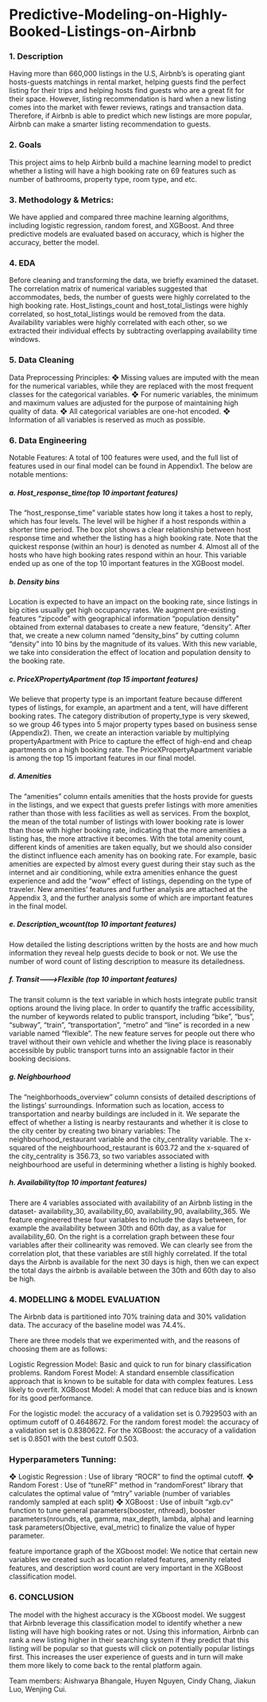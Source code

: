 # Predictive-Modeling-on-Highly-Booked-Listings-on-Airbnb
### 1. Description
Having more than 660,000 listings in the U.S, Airbnb’s is operating giant hosts-guests matchings in rental market, helping guests find the perfect listing for their trips and helping hosts find guests who are a great fit for their space. However, listing recommendation is hard when a new listing comes into the market with fewer reviews, ratings and transaction data. Therefore, if Airbnb is able to predict which new listings are more popular, Airbnb can make a smarter listing recommendation to guests.

### 2. Goals
This project aims to help Airbnb build a machine learning model to predict whether a listing will have a high booking rate on 69 features such as number of bathrooms, property type, room type, and etc.

### 3. Methodology & Metrics:
We have applied and compared three machine learning algorithms, including logistic regression, random forest, and XGBoost. And three predictive models are evaluated based on accuracy, which is higher the accuracy, better the model. 

### 4. EDA
Before cleaning and transforming the data, we briefly examined the dataset. The correlation matrix of numerical variables suggested that accommodates, beds, the number of guests were highly correlated to the high booking rate. Host_listings_count and host_total_listings were highly correlated, so host_total_listings would be removed from the data. Availability variables were highly correlated with each other, so we extracted their individual effects by subtracting overlapping availability time windows.

### 5. Data Cleaning
Data Preprocessing Principles:
❖ Missing values are imputed with the mean for the numerical variables, while they are replaced with the most frequent classes for the categorical variables.
❖ For numeric variables, the minimum and maximum values are adjusted for the purpose of maintaining high quality of data.
❖ All categorical variables are one-hot encoded.
❖ Information of all variables is reserved as much as possible.

### 6. Data Engineering
Notable Features: A total of 100 features were used, and the full list of features used in our final model can be found in Appendix1. The below are notable mentions:

##### a. Host_response_time(top 10 important features)
The “host_response_time” variable states how long it takes a host to reply, which has four levels. The level will be higher if a host responds within a shorter time period. The box plot shows a clear relationship between host response time and whether the listing has a high booking rate. Note that the quickest response (within an hour) is denoted as number 4. Almost all of the hosts who have high booking rates respond within an hour. This variable ended up as one of the top 10 important features in the XGBoost model.

##### b. Density bins
Location is expected to have an impact on the booking rate, since listings in big cities usually get high occupancy rates. We augment pre-existing features “zipcode” with geographical information “population density” obtained from external databases to create a new feature, “density”. After that, we create a new column named “density_bins” by cutting column “density” into 10 bins by the magnitude of its values. With this new variable, we take into consideration the effect of location and population density to the booking rate.

##### c. PriceXPropertyApartment (top 15 important features)
We believe that property type is an important feature because different types of listings, for example, an apartment and a tent, will have different booking rates. The category distribution of property_type is very skewed, so we group 46 types into 5 major property types based on business sense (Appendix2). Then, we create an interaction variable by multiplying propertyApartment with Price to capture the effect of high-end and cheap apartments on a high booking rate. The PriceXPropertyApartment variable is among the top 15 important features in our final model.

##### d. Amenities
The “amenities” column entails amenities that the hosts provide for guests in the listings, and we expect that guests prefer listings with more amenities rather than those with less facilities as well as services. From the boxplot, the mean of the total number of listings with lower booking rate is lower than those with higher booking rate, indicating that the more amenities a listing has, the more attractive it becomes. With the total amenity count, different kinds of amenities are taken equally, but we should also consider the distinct influence each amenity has on booking rate. For example, basic amenities are expected by almost every guest during their stay such as the internet and air conditioning, while extra amenities enhance the guest experience and add the “wow” effect of listings, depending on the type of traveler. New amenities’ features and further analysis are attached at the Appendix 3, and the further analysis some of which are important features in the final model.

##### e. Description_wcount(top 10 important features)
How detailed the listing descriptions written by the hosts are and how much information they reveal help guests decide to book or not. We use the number of word count of listing description to measure its detailedness.

##### f. Transit--->Flexible (top 10 important features)
The transit column is the text variable in which hosts integrate public transit options around the living place. In order to quantify the traffic accessibility, the number of keywords related to public transport, including “bike”, “bus”, “subway”, “train”, “transportation”, “metro” and “line” is recorded in a new variable named “flexible”. The new feature serves for people out there who travel without their own vehicle and whether the living place is reasonably accessible by public transport turns into an assignable factor in their booking decisions.

##### g. Neighbourhood
The “neighborhoods_overview” column consists of detailed descriptions of the listings’ surroundings. Information such as location, access to transportation and nearby buildings are included in it. We separate the effect of whether a listing is nearby restaurants and whether it is close to the city center by creating two binary variables: The neighbourhood_restaurant variable and the city_centrality variable. The x-squared of the neighbourhood_restaurant is 603.72 and the x-squared of the city_centrality is 356.73, so two variables associated with neighbourhood are useful in determining whether a listing is highly booked.

##### h. Availability(top 10 important features)
There are 4 variables associated with availability of an Airbnb listing in the dataset- availability_30, availability_60, availability_90, availability_365. We feature engineered these four variables to include the days between, for example the availability between 30th and 60th day, as a value for availability_60. On the right is a correlation graph between these four variables after their collinearity was removed. We can clearly see from the correlation plot, that these variables are still highly correlated. If the total days the Airbnb is available for the next 30 days is high, then we can expect the total days the airbnb is available between the 30th and 60th day to also be high.

### 4. MODELLING & MODEL EVALUATION
The Airbnb data is partitioned into 70% training data and 30% validation data. The accuracy of the baseline model was 74.4%. 

There are three models that we experimented with, and the reasons of choosing them are as follows:

Logistic Regression Model: Basic and quick to run for binary classification problems.
Random Forest Model: A standard ensemble classification approach that is known to be suitable for data with complex features. Less likely to overfit.
XGBoost Model: A model that can reduce bias and is known for its good performance. 

For the logistic model: the accuracy of a validation set is 0.7929503 with an optimum cutoff of 0.4648672.
For the random forest model: the accuracy of a validation set is 0.8380622. 
For the XGBoost: the accuracy of a validation set is 0.8501 with the best cutoff 0.503.

### Hyperparameters Tunning:

❖ Logistic Regression : Use of library “ROCR” to find the optimal cutoff.
❖ Random Forest : Use of “tuneRF” method in “randomForest” library that calculates the optimal value of “mtry” variable (number of variables randomly sampled at each split)
❖ XGBoost : Use of inbuilt “xgb.cv” function to tune general parameters(booster, nthread), booster parameters(nrounds, eta, gamma, max_depth, lambda, alpha) and learning task parameters(Objective, eval_metric) to finalize the value of hyper parameter.

feature importance graph of the XGboost model: We notice that certain new variables we created such as location related features, amenity related features, and description word count are very important in the XGBoost classification model.

### 6. CONCLUSION
The model with the highest accuracy is the XGboost model. We suggest that Airbnb leverage this classification model to identify whether a new listing will have high booking rates or not. Using this information, Airbnb can rank a new listing higher in their searching system if they predict that this listing will be popular so that guests will click on potentially popular listings first. This increases the user experience of guests and in turn will make them more likely to come back to the rental platform again.

Team members: Aishwarya Bhangale, Huyen Nguyen, Cindy Chang, Jiakun Luo, Wenjing Cui.
